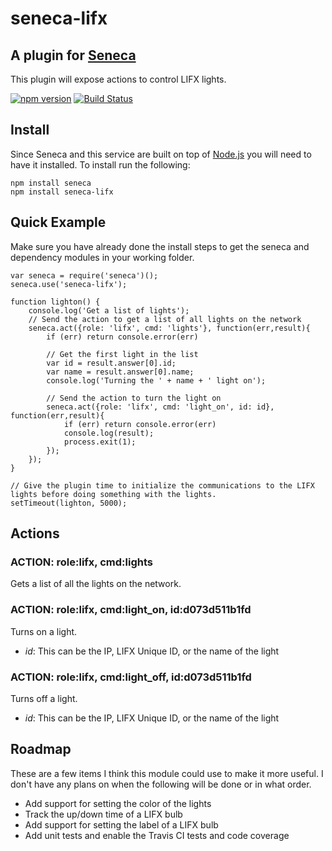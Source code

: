 # seneca-lifx

## A plugin for [Seneca](http://senecajs.org) 
This plugin will expose actions to control LIFX lights.

[![npm version](https://badge.fury.io/js/seneca-lifx.svg)](https://www.npmjs.com/package/seneca-lifx)
[![Build Status](https://travis-ci.org/mlinnen/seneca-lifx.svg)](https://travis-ci.org/mlinnen/seneca-lifx)

## Install
Since Seneca and this service are built on top of [Node.js](https://nodejs.org) you will need to have it installed.
To install run the following:
```
npm install seneca
npm install seneca-lifx
```

## Quick Example
Make sure you have already done the install steps to get the seneca and dependency modules in your working folder. 

```
var seneca = require('seneca')();
seneca.use('seneca-lifx');

function lighton() {
    console.log('Get a list of lights');
    // Send the action to get a list of all lights on the network
    seneca.act({role: 'lifx', cmd: 'lights'}, function(err,result){
        if (err) return console.error(err)
        
        // Get the first light in the list
        var id = result.answer[0].id;
        var name = result.answer[0].name;
        console.log('Turning the ' + name + ' light on');
        
        // Send the action to turn the light on
        seneca.act({role: 'lifx', cmd: 'light_on', id: id}, function(err,result){
            if (err) return console.error(err)
            console.log(result);
            process.exit(1);
        });
    });
}

// Give the plugin time to initialize the communications to the LIFX lights before doing something with the lights.
setTimeout(lighton, 5000);
```
 
## Actions

### ACTION: role:lifx, cmd:lights
Gets a list of all the lights on the network.

### ACTION: role:lifx, cmd:light_on, id:d073d511b1fd
Turns on a light.
- _id_: This can be the IP, LIFX Unique ID, or the name of the light

### ACTION: role:lifx, cmd:light_off, id:d073d511b1fd
Turns off a light.
- _id_: This can be the IP, LIFX Unique ID, or the name of the light

## Roadmap
These are a few items I think this module could use to make it more useful.  I don't have any plans on
when the following will be done or in what order.
- Add support for setting the color of the lights
- Track the up/down time of a LIFX bulb
- Add support for setting the label of a LIFX bulb
- Add unit tests and enable the Travis CI tests and code coverage


